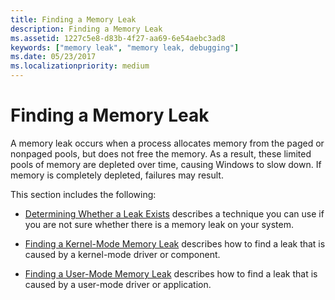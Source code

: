 ```yaml
---
title: Finding a Memory Leak
description: Finding a Memory Leak
ms.assetid: 1227c5e8-d83b-4f27-aa69-6e54aebc3ad8
keywords: ["memory leak", "memory leak, debugging"]
ms.date: 05/23/2017
ms.localizationpriority: medium
---
```


# Finding a Memory Leak

A memory leak occurs when a process allocates memory from the paged or nonpaged pools, but does not free the memory. As a result, these limited pools of memory are depleted over time, causing Windows to slow down. If memory is completely depleted, failures may result.

This section includes the following:

- [Determining Whether a Leak Exists](determining-whether-a-leak-exists.md) describes a technique you can use if you are not sure whether there is a memory leak on your system.

- [Finding a Kernel-Mode Memory Leak](finding-a-kernel-mode-memory-leak.md) describes how to find a leak that is caused by a kernel-mode driver or component.

- [Finding a User-Mode Memory Leak](finding-a-user-mode-memory-leak.md) describes how to find a leak that is caused by a user-mode driver or application.

